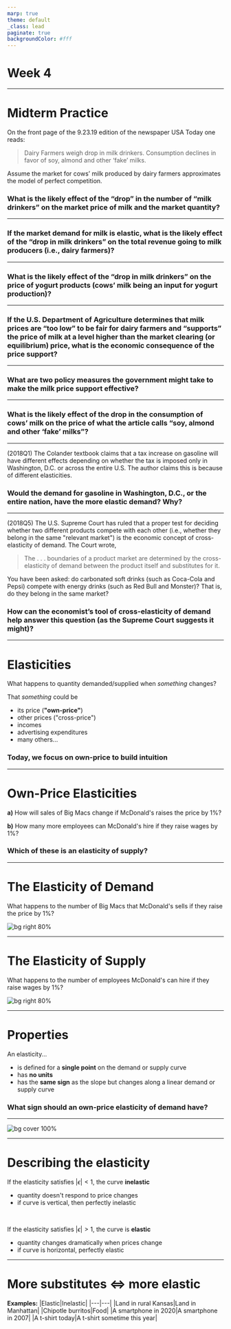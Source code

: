 ```yaml
---
marp: true
theme: default
_class: lead
paginate: true
backgroundColor: #fff
---
```


# Week 4

---
# Midterm Practice

On the front page of the 9.23.19 edition of the newspaper USA Today one reads:
> Dairy Farmers weigh drop in milk drinkers. Consumption declines in favor of soy, almond and other ‘fake’ milks.

Assume the market for cows’ milk produced by dairy farmers approximates the model of perfect competition. 

### What is the likely effect of the “drop” in the number of “milk drinkers” on the market price of milk and the market quantity?

---

### If the market demand for milk is elastic, what is the likely effect of the “drop in milk drinkers” on the total revenue going to milk producers (i.e., dairy farmers)?

---

### What is the likely effect of the “drop in milk drinkers” on the price of yogurt products (cows’ milk being an input for yogurt production)?

---

### If the U.S. Department of Agriculture determines that milk prices are “too low” to be fair for dairy farmers and “supports” the price of milk at a level higher than the market clearing (or equilibrium) price, what is the economic consequence of the price support?

---

### What are two policy measures the government might take to make the milk price support effective?

---

### What is the likely effect of the drop in the consumption of cows’ milk on the price of what the article calls “soy, almond and other ‘fake’ milks”?

---

(2018Q1) The Colander textbook claims that a tax increase on gasoline will have different effects depending on whether the tax is imposed only in Washington, D.C. or across the entire U.S. The author claims this is because of different elasticities. 

### Would the demand for gasoline in Washington, D.C., or the entire nation, have the more elastic demand? Why?

---

(2018Q5) The U.S. Supreme Court has ruled that a proper test for deciding whether two  different products compete with each other (i.e., whether they belong in the same "relevant market") is the economic concept of cross-elasticity of demand.  The Court wrote, 
> The . . . boundaries of a product market are determined by the cross-elasticity of demand between the product itself and substitutes for it.

You have been asked: do carbonated soft drinks (such as Coca-Cola and Pepsi) compete with energy drinks (such as Red Bull and Monster)?  That is, do they belong in the same market?  

### How can the economist’s tool of cross-elasticity of demand help answer this question (as the Supreme Court suggests it might)? 

---

# Elasticities
What happens to quantity demanded/supplied when *something* changes?

That *something* could be
- its price (**"own-price"**)
- other prices ("cross-price")
- incomes
- advertising expenditures
- many others...

### Today, we focus on own-price to build intuition

---

# Own-Price Elasticities
**a)** How will sales of Big Macs change if McDonald's raises the price by 1\%?

**b)** How many more employees can McDonald's hire if they raise wages by 1\%?

### Which of these is an elasticity of supply?

---

# The Elasticity of Demand

What happens to the number of Big Macs that McDonald's sells if they raise the price by 1\%?

![bg right 80%](images/demandelasticity.png)

---

# The Elasticity of Supply

What happens to the number of employees McDonald's can hire if they raise wages by 1\%?

![bg right 80%](images/supplyelasticity.png)

---

# Properties
An elasticity...
- is defined for a **single point** on the demand or supply curve
- has **no units**
- has the **same sign** as the slope but changes along a linear demand or supply curve

### What sign should an own-price elasticity of demand have?


---

![bg cover 100%](images/elasticityregion.png)

---

# Describing the elasticity
If the elasticity satisfies $|\epsilon| < 1$, the curve **inelastic**
- quantity doesn't respond to price changes
- if curve is vertical, then perfectly inelastic

&nbsp;

If the elasticity satisfies $|\epsilon| > 1$, the curve is **elastic**
- quantity changes dramatically when prices change
- if curve is horizontal, perfectly elastic

---

# More substitutes $\iff$ more elastic

**Examples:**
|Elastic|Inelastic|
|---|---|
|Land in rural Kansas|Land in Manhattan|
|Chipotle burritos|Food|
|A smartphone in 2020|A smartphone in 2007|
|A t-shirt today|A t-shirt sometime this year|